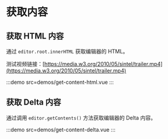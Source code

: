 # 获取内容

## 获取 HTML 内容

通过 `editor.root.innerHTML` 获取编辑器的 HTML。

测试视频链接：[https://media.w3.org/2010/05/sintel/trailer.mp4](https://media.w3.org/2010/05/sintel/trailer.mp4)

:::demo src=demos/get-content-html.vue
:::

## 获取 Delta 内容

通过调用 `editor.getContents()` 方法获取编辑器的 Delta 内容。

:::demo src=demos/get-content-delta.vue
:::
